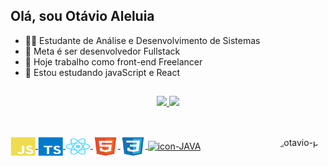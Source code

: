 

## Olá, sou Otávio Aleluia

- 👨‍🎓 Estudante de Análise e Desenvolvimento de Sistemas
- 🎯 Meta é ser desenvolvedor Fullstack
- 🔭 Hoje trabalho como front-end Freelancer
- 🌱 Estou estudando javaScript e React
##
<div align="center">
  <a href="https://github.com/OtavioAleluia">
  <img height="180em" src="https://github-readme-stats-sigma-five.vercel.app/api?username=OtavioAleluia&hide=stars&show_icons=true&theme=tokyonight&include_all_commits=true&count_private=true"/>
  <img height="180em" src="https://github-readme-stats-sigma-five.vercel.app/api/top-langs/?username=OtavioAleluia&layout=compact&langs_count=7&theme=tokyonight"/>
</div>

##
<div style="display: inline_block"><br>
  <img align="center" alt="icon-Js" height="30" width="40" src="https://raw.githubusercontent.com/devicons/devicon/master/icons/javascript/javascript-plain.svg">
  <img align="center" alt="icon-Ts" height="30" width="40" src="https://raw.githubusercontent.com/devicons/devicon/master/icons/typescript/typescript-plain.svg">
  <img align="center" alt="icon-React" height="30" width="40" src="https://raw.githubusercontent.com/devicons/devicon/master/icons/react/react-original.svg">
  <img align="center" alt="icon-HTML" height="30" width="40" src="https://raw.githubusercontent.com/devicons/devicon/master/icons/html5/html5-original.svg">
  <img align="center" alt="icon-CSS" height="30" width="40" src="https://raw.githubusercontent.com/devicons/devicon/master/icons/css3/css3-original.svg">
  <img align="center" alt="icon-JAVA" height="30" width="40" src="https://cdn.jsdelivr.net/gh/devicons/devicon/icons/java/java-original.svg">
  <img align="right" alt="otavio-pic" height="150" style="border-radius:100px;" src="https://cdn.discordapp.com/attachments/915753187594608722/1053355542816505956/WhatsApp_Image_2022-12-01_at_14.28.53.jpeg">
  
         
</div>
